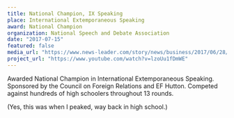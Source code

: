 ```yaml
---
title: National Champion, IX Speaking
place: International Extemporaneous Speaking
award: National Champion
organization: National Speech and Debate Association
date: "2017-07-15"
featured: false
media_url: "https://www.news-leader.com/story/news/business/2017/06/28/kickapoo-high-school-senior-earns-accolades-national-speech-and-debate-tournament/435570001/"
project_url: "https://www.youtube.com/watch?v=lzoUu1fDmWE"
---
```


Awarded National Champion in International Extemporaneous Speaking. Sponsored by the Council on Foreign Relations and EF Hutton. Competed against hundreds of high schoolers throughout 13 rounds.

(Yes, this was when I peaked, way back in high school.)
